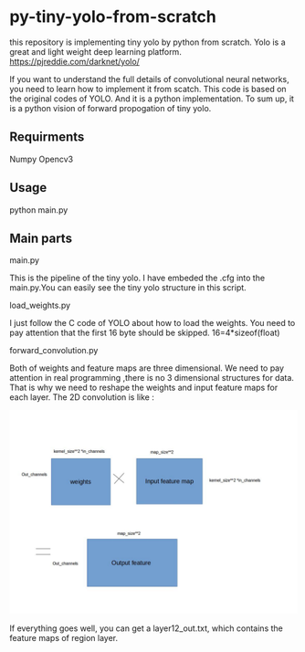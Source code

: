 py-tiny-yolo-from-scratch
==
this repository is implementing tiny yolo by python from scratch. Yolo is a great and light weight deep learning platform. 
		https://pjreddie.com/darknet/yolo/

If you want to understand the full details of convolutional neural networks, you need to learn how to implement it from scatch. This code is based on the original codes of YOLO. And it is a python implementation. To sum up, it is a python vision of forward propogation of tiny yolo.

Requirments
--
Numpy Opencv3

Usage
--

python main.py

Main parts
--

main.py 
		
This is the pipeline of the tiny yolo. I have embeded the .cfg into the main.py.You can easily see the tiny yolo structure in this script.

load_weights.py
		
I just follow the C code of YOLO about how to load the weights. You need to pay attention that the first 16 byte should be skipped. 16=4*sizeof(float)

forward_convolution.py
		
Both of weights and feature maps are three dimensional. We need to pay attention in real programming ,there is no 3 dimensional structures for data. That is why we need to reshape the weights and input feature maps for each layer. The 2D convolution is like :

![](https://github.com/BoXiao123/py-tiny-yolo-from-scratch/raw/master/2.jpg)
	
If everything goes well, you can get a layer12_out.txt, which contains the feature maps of region layer. 
